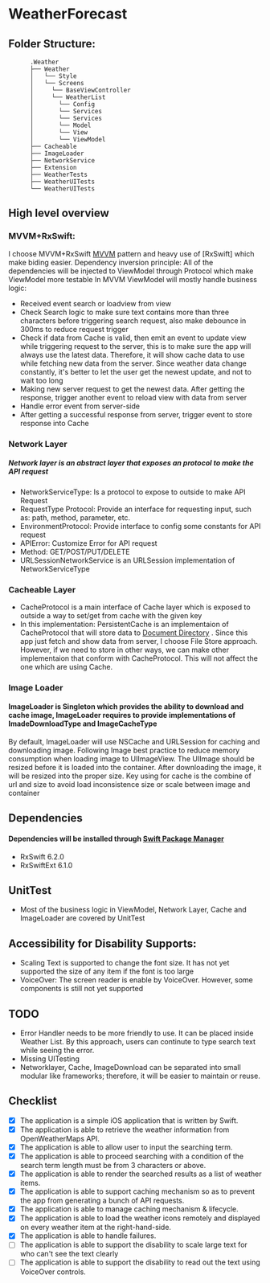 # WeatherForecast

## Folder Structure:
          .Weather
          ├── Weather
          │   └── Style
          │   └── Screens
          │     └── BaseViewController
          │     └── WeatherList
          │       └── Config
          │       └── Services
          │       └── Services
          │       └── Model
          │       └── View
          │       └── ViewModel
          ├── Cacheable
          ├── ImageLoader
          ├── NetworkService
          ├── Extension
          ├── WeatherTests
          ├── WeatherUITests
          └── WeatherUITests

## High level overview
### MVVM+RxSwift: 
I choose MVVM+RxSwift [MVVM](https://en.wikipedia.org/wiki/Model–view–viewmodel) pattern and heavy use of [RxSwift] which make biding easier.
Dependency inversion principle: All of the dependencies will be injected to ViewModel through Protocol which make ViewModel more testable 
In MVVM ViewModel
will mostly handle business logic: 
- Received event search or loadview from view
- Check Search logic to make sure text contains more than three characters before triggering search request, also make debounce in 300ms to reduce request trigger
- Check if data from Cache is valid, then emit an event to update view while triggering request to the server, this is to make sure the app will always use the latest data. Therefore, it will show cache data to use while fetching new data from the server.
Since weather data change constantly, it's better to let the user get the newest update, and not to wait too long 
- Making new server request to get the newest data. After getting the response, trigger another event to reload view with data from server
- Handle error event from server-side
- After getting a successful response from server, trigger event to store response into Cache
### Network Layer
##### Network layer is an abstract layer that exposes an protocol to make the API request
- NetworkServiceType: Is a protocol to expose to outside to make API Request
- RequestType Protocol: Provide an interface for requesting input, such as: path, method, parameter, etc.
- EnvironmentProtocol: Provide interface to config some constants for API request 
- APIError: Customize Error for API request
- Method: GET/POST/PUT/DELETE
- URLSessionNetworkService is an URLSession implementation of NetworkServiceType
### Cacheable Layer
- CacheProtocol is a main interface of Cache layer which is exposed to outside a way to set/get from cache with the given key
- In this implementation: PersistentCache is an implementaion of CacheProtocol that will store data to [Document Directory](https://developer.apple.com/documentation/foundation/filemanager/searchpathdirectory/documentdirectory)
. Since this app just fetch and show data from server, I choose File Store approach. However, if we need to store in other ways, we can make other implementaion that conform with CacheProtocol. This will not affect the one which are using Cache.
### Image Loader
#### ImageLoader is Singleton which provides the ability to download and cache image, ImageLoader requires to provide implementations of ImadeDownloadType and ImageCacheType
By default, ImageLoader will use NSCache and URLSession for caching and downloading image.
Following Image best practice to reduce memory consumption when loading image to UIImageView. The UIImage should be resized before it is loaded into the container. After downloading the image, it
will be resized into the proper size. Key using for cache is the combine of url and size to avoid load inconsistence size or scale between image and container
## Dependencies
#### Dependencies will be installed through [Swift Package Manager](https://swift.org/package-manager/)
- RxSwift 6.2.0
- RxSwiftExt 6.1.0
## UnitTest
- Most of the business logic in ViewModel, Network Layer, Cache and ImageLoader are covered by UnitTest
## Accessibility for Disability Supports:
- Scaling Text is supported to change the font size. It has not yet supported the size of any item if the font is too large
- VoiceOver: The screen reader is enable by VoiceOver. However, some components is still not yet supported
## TODO
- Error Handler needs to be more friendly to use. It can be placed inside Weather List. By this approach, users can continute to type search text while seeing the error.
- Missing UITesting 
- Networklayer, Cache, ImageDownload can be separated into small modular like frameworks; therefore, it will be easier to maintain or reuse. 
## Checklist
- [x] The application is a simple iOS application that is written by Swift.
- [x] The application is able to retrieve the weather information from OpenWeatherMaps API. 
- [x] The application is able to allow user to input the searching term.
- [x] The application is able to proceed searching with a condition of the search term length must be from 3 characters or above.
- [x] The application is able to render the searched results as a list of weather items.
- [x] The application is able to support caching mechanism so as to prevent the app from generating a bunch of API requests.
- [x] The application is able to manage caching mechanism & lifecycle.  
- [x] The application is able to load the weather icons remotely and displayed on every weather item at the right-hand-side.
- [x] The application is able to handle failures.
- [ ] The application is able to support the disability to scale large text for who can't see the text clearly
- [ ] The application is able to support the disability to read out the text using VoiceOver controls.
